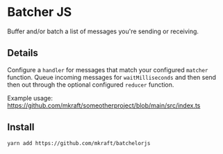 # Batcher JS

Buffer and/or batch a list of messages you're sending or receiving.

## Details

Configure a `handler` for messages that match your configured `matcher` function. Queue incoming messages for `waitMilliseconds` and then send then out through the optional configured `reducer` function.

Example usage: https://github.com/mkraft/someotherproject/blob/main/src/index.ts

## Install

```shell
yarn add https://github.com/mkraft/batchelorjs
```
